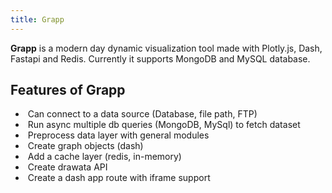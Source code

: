 ```yaml
---
title: Grapp
---
```

**Grapp** is a modern day dynamic visualization tool made with Plotly.js, Dash, Fastapi and Redis. Currently it supports MongoDB and MySQL database.

## Features of Grapp

*  Can connect to a data source (Database, file path, FTP)
*  Run async multiple db queries (MongoDB, MySql) to fetch dataset
*  Preprocess data layer with general modules
*  Create graph objects (dash)
*  Add a cache layer (redis, in-memory)
*  Create  drawata API
*  Create a dash app route with iframe support